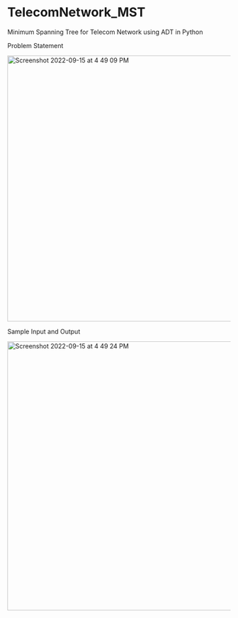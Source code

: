 # TelecomNetwork_MST
Minimum Spanning Tree for Telecom Network using ADT in Python

Problem Statement

<img width="601" alt="Screenshot 2022-09-15 at 4 49 09 PM" src="https://user-images.githubusercontent.com/35998066/190390791-e6a53a6c-e116-43db-87c3-4761fd00e4f3.png">

Sample Input and Output

<img width="608" alt="Screenshot 2022-09-15 at 4 49 24 PM" src="https://user-images.githubusercontent.com/35998066/190390843-69672c1e-6ace-4343-ae88-776c7214a655.png">
